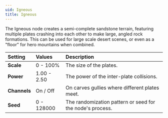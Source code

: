 ```yaml
---
uid: Igneous
title: Igneous
---
```


The Igneous node creates a semi-complete sandstone terrain, featuring multiple plates crashing into each other to make large, angled rock formations. This can be used for large scale desert scenes, or even as a "floor" for hero mountains when combined.

| Setting      | Values      | Description                                               |
| :----------- | :---------- | :-------------------------------------------------------- |
| **Scale**    | 0 - 100% | The size of the plates.                                   |
| **Power**    | 1.00 - 2.50 | The power of the inter-plate collisions.                  |
| **Channels** | On / Off    | On carves gullies where different plates meet.     |
| **Seed**     | 0 - 128000  | The randomization pattern or seed for the node's process. |
